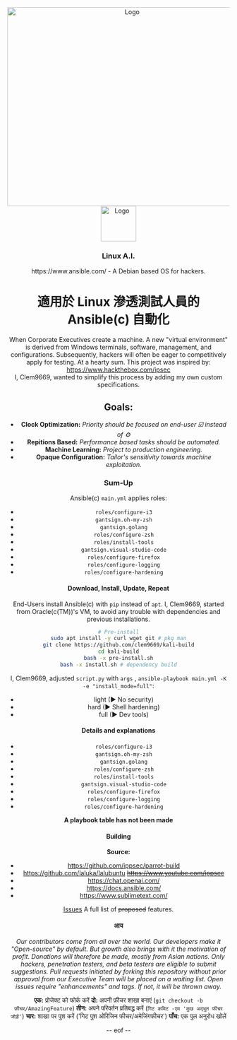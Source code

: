 <!-- 項目標誌 -->
<div align="center">
  <a href="https://github.com/TheProdigyLeague/another_lilnux_build">
    <img src="https://github.com/TheProdigyLeague/another_linux_build/assets/30985576/69127d4e-9f4b-4f12-8f7b-06be375d850e" alt="Logo" width="550" height="450">
  </a>
  <div align="center">
  <a href="https://github.com/clem9669/kali-build">
    <img src="https://upload.wikimedia.org/wikipedia/commons/2/24/Ansible_logo.svg" alt="Logo" width="80" height="80">
  </a>

  <h3 align="center">Linux A.I.</h3>

  <p align="center">
    https://www.ansible.com/ - A Debian based OS for hackers.
    <br>
  </p>
</div>
  
<!-- 關於項目 -->

# 適用於 Linux 滲透測試人員的 Ansible(c) 自動化

When Corporate Executives create a machine. A new "virtual environment" is derived from Windows terminals, software, management, and configurations. Subsequently, hackers will often be eager to competitively apply for testing. At a hearty sum. This project was inspired by: https://www.hackthebox.com/ipsec <br>
I, Clem9669, wanted to simplify this process by adding my own custom specifications.

## Goals:

* **Clock Optimization:** *Priority should be focused on end-user ☑️ instead of ⚙️*
* **Repitions Based:** *Performance based tasks should be automated.*
* **Machine Learning:** *Project to production engineering.*
* **Opaque Configuration:** *Tailor's sensitivity towards machine exploitation.*

### Sum-Up

Ansible(c) `main.yml` applies roles:

- `roles/configure-i3`
- `gantsign.oh-my-zsh`
- `gantsign.golang`
- `roles/configure-zsh`
- `roles/install-tools`
- `gantsign.visual-studio-code`
- `roles/configure-firefox`
- `roles/configure-logging`
- `roles/configure-hardening`

#### Download, Install, Update, Repeat

End-Users install Ansible(c) with `pip` instead of `apt`.
I, Clem9669, started from Oracle(c(TM))'s VM, to avoid any trouble with dependencies and previous installations.

```bash
# Pre-install
sudo apt install -y curl wget git # pkg man
git clone https://github.com/clem9669/kali-build
cd kali-build
bash -x pre-install.sh
bash -x install.sh # dependency build

```

I, Clem9669, adjusted `script.py` with `args` , `ansible-playbook main.yml -K -e "install_mode=full"`:

- light (▶ No security)
- hard (▶ Shell hardening)
- full (▶ Dev tools)


<!-- 使用表 -->
#### Details and explanations

- `roles/configure-i3`
- `gantsign.oh-my-zsh`
- `gantsign.golang`
- `roles/configure-zsh`
- `roles/install-tools`
- `gantsign.visual-studio-code`
- `roles/configure-firefox`
- `roles/configure-logging`
- `roles/configure-hardening`

**A playbook table has not been made**


#### Building

**Source:**

* https://github.com/ippsec/parrot-build
* https://github.com/laluka/lalubuntu
~~https://www.youtube.com/ippsec~~
* https://chat.openai.com/
* https://docs.ansible.com/
* https://www.sublimetext.com/

<!-- 亚洲开发团队。 -->

[Issues](https://github.com/clem9669/kali-build/issues) A full list of ~~proposed~~ features.


<!-- مختبري الاختراق لدينا -->
#### आय

*Our contributors come from all over the world. Our developers make it "Open-source" by default. But growth also brings with it the motivation of profit. Donations will therefore be made, mostly from Asian nations. Only hackers, penetration testers, and beta testers are eligible to submit suggestions. Pull requests initiated by forking this repository without prior approval from our Executive Team will be placed on a waiting list. Open issues require "enhancements" and tags. If not, it will be thrown away.*

**एक:** प्रोजेक्ट को फोर्क करें
**दो:** अपनी फ़ीचर शाखा बनाएं (`git checkout -b फ़ीचर/AmazingFeature`)
**तीन:** अपने परिवर्तन प्रतिबद्ध करें (`गिट कमिट -एम 'कुछ अद्भुत फीचर जोड़ें'`)
**चार:** शाखा पर पुश करें ('गिट पुश ओरिजिन फीचर/अमेजिंगफीचर')
**पाँच:** एक पुल अनुरोध खोलें

-- eof --
